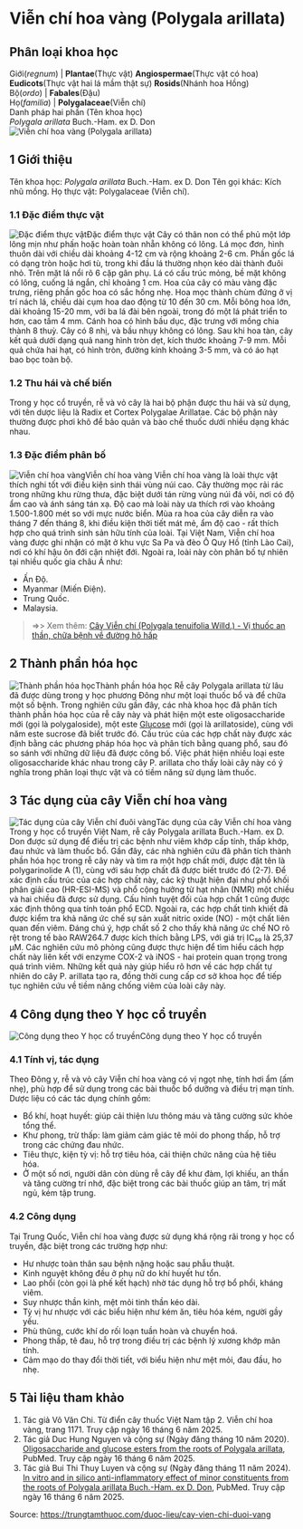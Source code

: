 # Viễn chí hoa vàng (Polygala arillata)

Phân loại khoa học  
---  
Giới(_regnum_) |  **Plantae**(Thực vật) **Angiospermae**(Thực vật có hoa) **Eudicots**(Thực vật hai lá mầm thật sự) **Rosids**(Nhánh hoa Hồng)  
Bộ(_ordo_) | **Fabales**(Đậu)  
Họ(_familia_) | **Polygalaceae**(Viễn chí)  
Danh pháp hai phần (Tên khoa học)  
_Polygala arillata_ Buch.-Ham. ex D. Don  
![Viễn chí hoa vàng \(Polygala arillata\)](https://trungtamthuoc.com/images/others/vien-chi-hoa-vang-0-3333.jpg)
##  1 Giới thiệu
Tên khoa học: _Polygala arillata_ Buch.-Ham. ex D. Don
Tên gọi khác: Kích nhũ mồng.
Họ thực vật: Polygalaceae (Viễn chí).
### 1.1 Đặc điểm thực vật
![Đặc điểm thực vật](https://trungtamthuoc.com/images/item/vien-chi-hoa-vang-1.jpg)Đặc điểm thực vật
Cây có thân non có thể phủ một lớp lông mịn như phấn hoặc hoàn toàn nhẵn không có lông. Lá mọc đơn, hình thuôn dài với chiều dài khoảng 4-12 cm và rộng khoảng 2-6 cm. Phần gốc lá có dạng tròn hoặc hơi tù, trong khi đầu lá thường nhọn kéo dài thành đuôi nhỏ. Trên mặt lá nổi rõ 6 cặp gân phụ. Lá có cấu trúc mỏng, bề mặt không có lông, cuống lá ngắn, chỉ khoảng 1 cm.
Hoa của cây có màu vàng đặc trưng, riêng phần gốc hoa có sắc hồng nhẹ. Hoa mọc thành chùm đứng ở vị trí nách lá, chiều dài cụm hoa dao động từ 10 đến 30 cm. Mỗi bông hoa lớn, dài khoảng 15-20 mm, với ba lá đài bên ngoài, trong đó một lá phát triển to hơn, cao tầm 4 mm. Cánh hoa có hình bầu dục, đặc trưng với mồng chia thành 8 thuỳ. Cây có 8 nhị, và bầu nhụy không có lông.
Sau khi hoa tàn, cây kết quả dưới dạng quả nang hình tròn dẹt, kích thước khoảng 7-9 mm. Mỗi quả chứa hai hạt, có hình tròn, đường kính khoảng 3-5 mm, và có áo hạt bao bọc toàn bộ.
### 1.2 Thu hái và chế biến
Trong y học cổ truyền, rễ và vỏ cây là hai bộ phận được thu hái và sử dụng, với tên dược liệu là Radix et Cortex Polygalae Arillatae. Các bộ phận này thường được phơi khô để bảo quản và bào chế thuốc dưới nhiều dạng khác nhau.
### 1.3 Đặc điểm phân bố
![Viễn chí hoa vàng](https://trungtamthuoc.com/images/item/vien-chi-hoa-vang\(1\).jpg)Viễn chí hoa vàng
Viễn chí hoa vàng là loài thực vật thích nghi tốt với điều kiện sinh thái vùng núi cao. Cây thường mọc rải rác trong những khu rừng thưa, đặc biệt dưới tán rừng vùng núi đá vôi, nơi có độ ẩm cao và ánh sáng tán xạ. Độ cao mà loài này ưa thích rơi vào khoảng 1.500-1.800 mét so với mực nước biển. Mùa ra hoa của cây diễn ra vào tháng 7 đến tháng 8, khi điều kiện thời tiết mát mẻ, ẩm độ cao - rất thích hợp cho quá trình sinh sản hữu tính của loài.
Tại Việt Nam, Viễn chí hoa vàng được ghi nhận có mặt ở khu vực Sa Pa và đèo Ô Quy Hồ (tỉnh Lào Cai), nơi có khí hậu ôn đới cận nhiệt đới. Ngoài ra, loài này còn phân bố tự nhiên tại nhiều quốc gia châu Á như:
  * Ấn Độ.
  * Myanmar (Miến Điện).
  * Trung Quốc.
  * Malaysia.


> =>> Xem thêm: [Cây Viễn chí (Polygala tenuifolia Willd.) - Vị thuốc an thần, chữa bệnh về đường hô hấp](https://trungtamthuoc.com/duoc-lieu/vien-chi)
##  2 Thành phần hóa học
![Thành phần hóa học](https://trungtamthuoc.com/images/item/vien-chi-hoa-vang-2\(1\).jpg)Thành phần hóa học
Rễ cây Polygala arillata từ lâu đã được dùng trong y học phương Đông như một loại thuốc bổ và để chữa một số bệnh. Trong nghiên cứu gần đây, các nhà khoa học đã phân tích thành phần hóa học của rễ cây này và phát hiện một este oligosaccharide mới (gọi là polygaloside), một este [Glucose](https://trungtamthuoc.com/hoat-chat/glucose "Glucose") mới (gọi là arillatoside), cùng với năm este sucrose đã biết trước đó. Cấu trúc của các hợp chất này được xác định bằng các phương pháp hóa học và phân tích bằng quang phổ, sau đó so sánh với những dữ liệu đã được công bố. Việc phát hiện nhiều loại este oligosaccharide khác nhau trong cây P. arillata cho thấy loài cây này có ý nghĩa trong phân loại thực vật và có tiềm năng sử dụng làm thuốc.
##  3 Tác dụng của cây Viễn chí hoa vàng
![Tác dụng của cây Viễn chí đuôi vàng](https://trungtamthuoc.com/images/item/vien-chi-hoa-vang-3.jpg)Tác dụng của cây Viễn chí hoa vàng
Trong y học cổ truyền Việt Nam, rễ cây Polygala arillata Buch.-Ham. ex D. Don được sử dụng để điều trị các bệnh như viêm khớp cấp tính, thấp khớp, đau nhức và làm thuốc bổ. Gần đây, các nhà nghiên cứu đã phân tích thành phần hóa học trong rễ cây này và tìm ra một hợp chất mới, được đặt tên là polygarinolide A (1), cùng với sáu hợp chất đã được biết trước đó (2-7).
Để xác định cấu trúc của các hợp chất này, các kỹ thuật hiện đại như phổ khối phân giải cao (HR-ESI-MS) và phổ cộng hưởng từ hạt nhân (NMR) một chiều và hai chiều đã được sử dụng. Cấu hình tuyệt đối của hợp chất 1 cũng được xác định thông qua tính toán phổ ECD.
Ngoài ra, các hợp chất tinh khiết đã được kiểm tra khả năng ức chế sự sản xuất nitric oxide (NO) - một chất liên quan đến viêm. Đáng chú ý, hợp chất số 2 cho thấy khả năng ức chế NO rõ rệt trong tế bào RAW264.7 được kích thích bằng LPS, với giá trị IC₅₀ là 25,37 μM. Các nghiên cứu mô phỏng cũng được thực hiện để tìm hiểu cách hợp chất này liên kết với enzyme COX-2 và iNOS - hai protein quan trọng trong quá trình viêm.
Những kết quả này giúp hiểu rõ hơn về các hợp chất tự nhiên do cây P. arillata tạo ra, đồng thời cung cấp cơ sở khoa học để tiếp tục nghiên cứu về tiềm năng chống viêm của loài cây này.
##  4 Công dụng theo Y học cổ truyền
![Công dụng theo Y học cổ truyền](https://trungtamthuoc.com/images/item/vien-chi-duoi-vang-2.jpg)Công dụng theo Y học cổ truyền
### 4.1 Tính vị, tác dụng
Theo Đông y, rễ và vỏ cây Viễn chí hoa vàng có vị ngọt nhẹ, tính hơi ẩm (ấm nhẹ), phù hợp để sử dụng trong các bài thuốc bổ dưỡng và điều trị mạn tính. Dược liệu có các tác dụng chính gồm:
  * Bổ khí, hoạt huyết: giúp cải thiện lưu thông máu và tăng cường sức khỏe tổng thể.
  * Khư phong, trừ thấp: làm giảm cảm giác tê mỏi do phong thấp, hỗ trợ trong các chứng đau nhức.
  * Tiêu thực, kiện tỳ vị: hỗ trợ tiêu hóa, cải thiện chức năng của hệ tiêu hóa.
  * Ở một số nơi, người dân còn dùng rễ cây để khư đàm, lợi khiếu, an thần và tăng cường trí nhớ, đặc biệt trong các bài thuốc giúp an tâm, trị mất ngủ, kém tập trung.


### 4.2 Công dụng
Tại Trung Quốc, Viễn chí hoa vàng được sử dụng khá rộng rãi trong y học cổ truyền, đặc biệt trong các trường hợp như:
  * Hư nhược toàn thân sau bệnh nặng hoặc sau phẫu thuật.
  * Kinh nguyệt không đều ở phụ nữ do khí huyết hư tổn.
  * Lao phổi (còn gọi là phế kết hạch) nhờ tác dụng hỗ trợ bổ phổi, kháng viêm.
  * Suy nhược thần kinh, mệt mỏi tinh thần kéo dài.
  * Tỳ vị hư nhược với các biểu hiện như kém ăn, tiêu hóa kém, người gầy yếu.
  * Phù thũng, cước khí do rối loạn tuần hoàn và chuyển hoá.
  * Phong thấp, tê đau, hỗ trợ trong điều trị các bệnh lý xương khớp mãn tính.
  * Cảm mạo do thay đổi thời tiết, với biểu hiện như mệt mỏi, đau đầu, ho nhẹ.


##  5 Tài liệu tham khảo
  1. Tác giả Võ Văn Chi. Từ điển cây thuốc Việt Nam tập 2. Viễn chí hoa vàng, trang 1171. Truy cập ngày 16 tháng 6 năm 2025.
  2. Tác giả Duc Hung Nguyen và cộng sự (Ngày đăng tháng 10 năm 2020). [Oligosaccharide and glucose esters from the roots of Polygala arillata](https://pubmed.ncbi.nlm.nih.gov/30966795/), PubMed. Truy cập ngày 16 tháng 6 năm 2025.
  3. Tác giả Bui Thi Thuy Luyen và cộng sự (Ngày đăng tháng 11 năm 2024).[ In vitro and in silico anti-inflammatory effect of minor constituents from the roots of Polygala arillata Buch.-Ham. ex D. Don](https://pubmed.ncbi.nlm.nih.gov/39588637/), PubMed. Truy cập ngày 16 tháng 6 năm 2025.




Source: https://trungtamthuoc.com/duoc-lieu/cay-vien-chi-duoi-vang